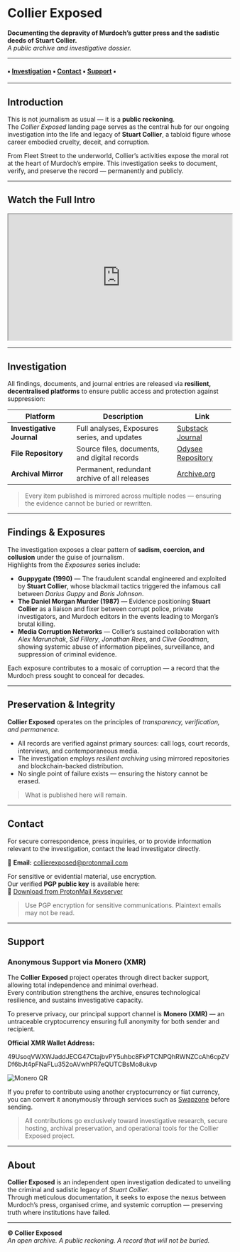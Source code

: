 # Collier Exposed  
**Documenting the depravity of Murdoch’s gutter press and the sadistic deeds of Stuart Collier.**  
_A public archive and investigative dossier._

---

#### ▪ [Investigation](#investigation) ▪ [Contact](#contact) ▪ [Support](#support) ▪

---

## Introduction

This is not journalism as usual — it is a **public reckoning**.  
The *Collier Exposed* landing page serves as the central hub for our ongoing investigation into the life and legacy of **Stuart Collier**, a tabloid figure whose career embodied cruelty, deceit, and corruption.

From Fleet Street to the underworld, Collier’s activities expose the moral rot at the heart of Murdoch’s empire. This investigation seeks to document, verify, and preserve the record — permanently and publicly.

---

## Watch the Full Intro

<iframe id="odysee-iframe" style="width:100%; aspect-ratio:16 / 9;" src="https://odysee.com/%24/embed/%40CollierExposed%3Af%2FCollier-Exposed-Full-Intro-2023%3A6?r=CVVWQMQjaWQxDrsb2MpjurpNibUS8Ton" allowfullscreen></iframe>

---

## Investigation

All findings, documents, and journal entries are released via **resilient, decentralised platforms** to ensure public access and protection against suppression:

| Platform | Description | Link |
|-----------|--------------|------|
| **Investigative Journal** | Full analyses, Exposures series, and updates | [Substack Journal](https://collierexposed.substack.com/) |
| **File Repository** | Source files, documents, and digital records | [Odysee Repository](https://odysee.com/@CollierExposed:f?view=content) |
| **Archival Mirror** | Permanent, redundant archive of all releases | [Archive.org](https://archive.org/details/@collierexposed?sort=-date) |

> Every item published is mirrored across multiple nodes — ensuring the evidence cannot be buried or rewritten.

---

## Findings & Exposures

The investigation exposes a clear pattern of **sadism, coercion, and collusion** under the guise of journalism.  
Highlights from the *Exposures* series include:

- **Guppygate (1990)** — The fraudulent scandal engineered and exploited by **Stuart Collier**, whose blackmail tactics triggered the infamous call between *Darius Guppy* and *Boris Johnson*.  
- **The Daniel Morgan Murder (1987)** — Evidence positioning **Stuart Collier** as a liaison and fixer between corrupt police, private investigators, and Murdoch editors in the events leading to Morgan’s brutal killing.  
- **Media Corruption Networks** — Collier’s sustained collaboration with *Alex Marunchak*, *Sid Fillery*, *Jonathan Rees*, and *Clive Goodman*, showing systemic abuse of information pipelines, surveillance, and suppression of criminal evidence.  

Each exposure contributes to a mosaic of corruption — a record that the Murdoch press sought to conceal for decades.

---

## Preservation & Integrity

**Collier Exposed** operates on the principles of *transparency, verification, and permanence.*  

- All records are verified against primary sources: call logs, court records, interviews, and contemporaneous media.  
- The investigation employs *resilient archiving* using mirrored repositories and blockchain-backed distribution.  
- No single point of failure exists — ensuring the history cannot be erased.

> What is published here will remain.

---

## Contact

For secure correspondence, press inquiries, or to provide information relevant to the investigation, contact the lead investigator directly.

📧 **Email:** [collierexposed@protonmail.com](mailto:collierexposed@protonmail.com)

For sensitive or evidential material, use encryption.  
Our verified **PGP public key** is available here:  
🔑 [Download from ProtonMail Keyserver](https://api.protonmail.ch/pks/lookup?op=get&search=collierexposed@protonmail.com)


> Use PGP encryption for sensitive communications. Plaintext emails may not be read.

---

## Support

### **Anonymous Support via Monero (XMR)**

The **Collier Exposed** project operates through direct backer support, allowing total independence and minimal overhead.  
Every contribution strengthens the archive, ensures technological resilience, and sustains investigative capacity.

To preserve privacy, our principal support channel is **Monero (XMR)** — an untraceable cryptocurrency ensuring full anonymity for both sender and recipient.

**Official XMR Wallet Address:**

49UsoqVWXWJaddJECG47CtajbvPY5uhbc8FkPTCNPQhRWNZCcAh6cpZVDf6bJt4pFNaFLu352oAVwhPR7eQUTCBsMo8ukvp


![Monero QR](https://thumbs.odycdn.com/22e0781687e22868518cd80584145b69.webp)

If you prefer to contribute using another cryptocurrency or fiat currency, you can convert it anonymously through services such as [Swapzone](https://swapzone.io/buy/gbp/xmr) before sending.

> All contributions go exclusively toward investigative research, secure hosting, archival preservation, and operational tools for the Collier Exposed project.

---

## About

**Collier Exposed** is an independent open investigation dedicated to unveiling the criminal and sadistic legacy of *Stuart Collier*.  
Through meticulous documentation, it seeks to expose the nexus between Murdoch’s press, organised crime, and systemic corruption — preserving truth where institutions have failed.

---

**© Collier Exposed**  
*An open archive. A public reckoning. A record that will not be buried.*

